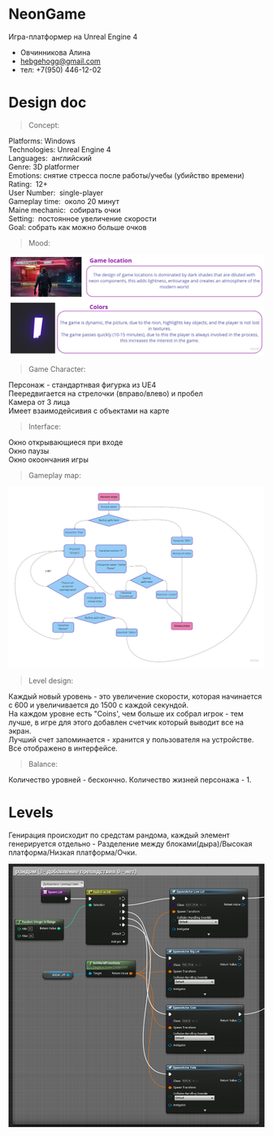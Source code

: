 # NeonGame
Игра-платформер на Unreal Engine 4
- Овчинникова Алина 
- hebgehogg@gmail.com
- тел: +7(950) 446-12-02


# Design doc

> Concept: 

Platforms: Windows  
Technologies: Unreal Engine 4  
Languages:  английский  
Genre: 3D platformer  
Emotions: снятие стресса после работы/учебы (убийство времени)  
Rating:  12+  
User Number:  single-player  
Gameplay time:  около 20 минут  
Maine mechanic:  собирать очки  
Setting:  постоянное увеличение скорости  
Goal: собрать как можно больше очков  


> Mood: 

![Mood](https://github.com/hebgehogg/NeonGame/blob/main/photos/Visual%20references.jpg)


> Game Character: 

Персонаж - стандартнвая фигурка из UE4  
Пеередвигается на стрелочки (вправо/влево) и пробел  
Камера от 3 лица  
Имеет взаимодейсивия с объектами на карте


> Interface: 

Окно открывающиеся при входе  
Окно паузы  
Окно окоончания игры  


> Gameplay map: 

![Mood](https://github.com/hebgehogg/NeonGame/blob/main/photos/Gameplay%20map.jpg)


> Level design: 

Каждый новый уровень - это увеличение скорости, которая начинается с 600 и увеличивается до 1500 с каждой секундой.  
На каждом уровне есть "Coins', чем больше их собрал игрок - тем лучше, в игре для этого добавлен счетчик который выводит все на экран.  
Лучший счет запоминается - хранится у пользователя на устройстве.  
Все отображено в интерфейсе.  


> Balance:

Количество уровней - бескончно. 
Количество жизней персонажа - 1.

# Levels

Генирация происходит по средстам рандома, каждый элемент генерируется отдельно - Разделение между блоками(дыра)/Высокая платформа/Низкая платформа/Очки.

![Mood](https://github.com/hebgehogg/NeonGame/blob/main/photos/%D0%9F%D1%80%D0%B5%D0%B4%D0%BC%D0%B5%D1%82%D1%8B.png)


